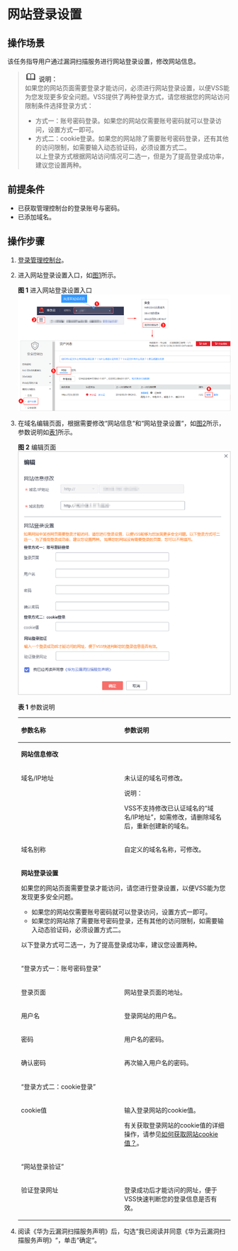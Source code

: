 # 网站登录设置<a name="vss_01_0104"></a>

## 操作场景<a name="section1547411531205"></a>

该任务指导用户通过漏洞扫描服务进行网站登录设置，修改网站信息。

>![](public_sys-resources/icon-note.gif) **说明：**   
>如果您的网站页面需要登录才能访问，必须进行网站登录设置，以便VSS能为您发现更多安全问题。VSS提供了两种登录方式，请您根据您的网站访问限制条件选择登录方式：  
>-   方式一：账号密码登录。如果您的网站仅需要账号密码就可以登录访问，设置方式一即可。  
>-   方式二：cookie登录。如果您的网站除了需要账号密码登录，还有其他的访问限制，如需要输入动态验证码，必须设置方式二。  
>以上登录方式根据网站访问情况可二选一，但是为了提高登录成功率，建议您设置两种。  

## 前提条件<a name="section362011861503"></a>

-   已获取管理控制台的登录账号与密码。
-   已添加域名。

## 操作步骤<a name="section1573014424914"></a>

1.  [登录管理控制台](https://console.huaweicloud.com/)。
2.  进入网站登录设置入口，如[图1](#fig4989100164918)所示。

    **图 1**  进入网站登录设置入口<a name="fig4989100164918"></a>  
    ![](figures/进入网站登录设置入口.png "进入网站登录设置入口")

3.  在域名编辑页面，根据需要修改“网站信息“和“网站登录设置“，如[图2](#fig54103515315)所示，参数说明如[表1](#table1015272220137)所示。

    **图 2**  编辑页面<a name="fig54103515315"></a>  
    ![](figures/编辑页面.png "编辑页面")

    **表 1**  参数说明

    <a name="table1015272220137"></a>
    <table><thead align="left"><tr id="row21531222161319"><th class="cellrowborder" valign="top" width="48.5%" id="mcps1.2.3.1.1"><p id="p19153422131316"><a name="p19153422131316"></a><a name="p19153422131316"></a>参数名称</p>
    </th>
    <th class="cellrowborder" valign="top" width="51.5%" id="mcps1.2.3.1.2"><p id="p1615313227133"><a name="p1615313227133"></a><a name="p1615313227133"></a>参数说明</p>
    </th>
    </tr>
    </thead>
    <tbody><tr id="row587082851517"><td class="cellrowborder" colspan="2" valign="top" headers="mcps1.2.3.1.1 mcps1.2.3.1.2 "><p id="p1231211383158"><a name="p1231211383158"></a><a name="p1231211383158"></a><b><span class="cmdname" id="cmdname187621232141616"><a name="cmdname187621232141616"></a><a name="cmdname187621232141616"></a>网站信息修改</span></b></p>
    </td>
    </tr>
    <tr id="row1172520176346"><td class="cellrowborder" valign="top" width="48.5%" headers="mcps1.2.3.1.1 "><p id="p7737172414341"><a name="p7737172414341"></a><a name="p7737172414341"></a>域名/IP地址</p>
    </td>
    <td class="cellrowborder" valign="top" width="51.5%" headers="mcps1.2.3.1.2 "><p id="p27371124103420"><a name="p27371124103420"></a><a name="p27371124103420"></a>未认证的域名可修改。</p>
    <div class="note" id="note13737162416345"><a name="note13737162416345"></a><a name="note13737162416345"></a><span class="notetitle"> 说明： </span><div class="notebody"><p id="p16737182419342"><a name="p16737182419342"></a><a name="p16737182419342"></a>VSS不支持修改已认证域名的<span class="parmvalue" id="parmvalue197372024123415"><a name="parmvalue197372024123415"></a><a name="parmvalue197372024123415"></a>“域名/IP地址”</span>，如需修改，请删除域名后，重新创建新的域名。</p>
    </div></div>
    </td>
    </tr>
    <tr id="row102711826111516"><td class="cellrowborder" valign="top" width="48.5%" headers="mcps1.2.3.1.1 "><p id="p11271226191519"><a name="p11271226191519"></a><a name="p11271226191519"></a>域名别称</p>
    </td>
    <td class="cellrowborder" valign="top" width="51.5%" headers="mcps1.2.3.1.2 "><p id="p1927132613154"><a name="p1927132613154"></a><a name="p1927132613154"></a>自定义的域名名称，可修改。</p>
    </td>
    </tr>
    <tr id="row1515372212135"><td class="cellrowborder" colspan="2" valign="top" headers="mcps1.2.3.1.1 mcps1.2.3.1.2 "><p id="p994332410157"><a name="p994332410157"></a><a name="p994332410157"></a><b><span class="cmdname" id="cmdname7785644132215"><a name="cmdname7785644132215"></a><a name="cmdname7785644132215"></a>网站登录设置</span></b></p>
    <p id="p8684101372710"><a name="p8684101372710"></a><a name="p8684101372710"></a>如果您的网站页面需要登录才能访问，请您进行登录设置，以便VSS能为您发现更多安全问题。</p>
    <a name="ul0348145813553"></a><a name="ul0348145813553"></a><ul id="ul0348145813553"><li>如果您的网站仅需要账号密码就可以登录访问，设置方式一即可。</li><li>如果您的网站除了需要账号密码登录，还有其他的访问限制，如需要输入动态验证码，必须设置方式二。</li></ul>
    <p id="p679512223277"><a name="p679512223277"></a><a name="p679512223277"></a>以下登录方式可二选一，为了提高登录成功率，建议您设置两种。</p>
    </td>
    </tr>
    <tr id="row3153112220132"><td class="cellrowborder" colspan="2" valign="top" headers="mcps1.2.3.1.1 mcps1.2.3.1.2 "><p id="p1761415159565"><a name="p1761415159565"></a><a name="p1761415159565"></a><span class="parmname" id="parmname1670372274513"><a name="parmname1670372274513"></a><a name="parmname1670372274513"></a>“登录方式一：账号密码登录”</span></p>
    </td>
    </tr>
    <tr id="row13153102220136"><td class="cellrowborder" valign="top" width="48.5%" headers="mcps1.2.3.1.1 "><p id="p19431724161516"><a name="p19431724161516"></a><a name="p19431724161516"></a>登录页面</p>
    </td>
    <td class="cellrowborder" valign="top" width="51.5%" headers="mcps1.2.3.1.2 "><p id="p189431124181512"><a name="p189431124181512"></a><a name="p189431124181512"></a>网站登录页面的地址。</p>
    </td>
    </tr>
    <tr id="row365533614202"><td class="cellrowborder" valign="top" width="48.5%" headers="mcps1.2.3.1.1 "><p id="p26551836112018"><a name="p26551836112018"></a><a name="p26551836112018"></a>用户名</p>
    </td>
    <td class="cellrowborder" valign="top" width="51.5%" headers="mcps1.2.3.1.2 "><p id="p5655203611203"><a name="p5655203611203"></a><a name="p5655203611203"></a>登录网站的用户名。</p>
    </td>
    </tr>
    <tr id="row393318443204"><td class="cellrowborder" valign="top" width="48.5%" headers="mcps1.2.3.1.1 "><p id="p199334442207"><a name="p199334442207"></a><a name="p199334442207"></a>密码</p>
    </td>
    <td class="cellrowborder" valign="top" width="51.5%" headers="mcps1.2.3.1.2 "><p id="p4933134417208"><a name="p4933134417208"></a><a name="p4933134417208"></a>用户名的密码。</p>
    </td>
    </tr>
    <tr id="row39333448203"><td class="cellrowborder" valign="top" width="48.5%" headers="mcps1.2.3.1.1 "><p id="p493310443201"><a name="p493310443201"></a><a name="p493310443201"></a>确认密码</p>
    </td>
    <td class="cellrowborder" valign="top" width="51.5%" headers="mcps1.2.3.1.2 "><p id="p94536011513"><a name="p94536011513"></a><a name="p94536011513"></a>再次输入用户名的密码。</p>
    </td>
    </tr>
    <tr id="row12328195515205"><td class="cellrowborder" colspan="2" valign="top" headers="mcps1.2.3.1.1 mcps1.2.3.1.2 "><p id="p119295220219"><a name="p119295220219"></a><a name="p119295220219"></a><span class="parmname" id="parmname94711317154619"><a name="parmname94711317154619"></a><a name="parmname94711317154619"></a>“登录方式二：cookie登录”</span></p>
    </td>
    </tr>
    <tr id="row732925572018"><td class="cellrowborder" valign="top" width="48.5%" headers="mcps1.2.3.1.1 "><p id="p11329135516205"><a name="p11329135516205"></a><a name="p11329135516205"></a>cookie值</p>
    </td>
    <td class="cellrowborder" valign="top" width="51.5%" headers="mcps1.2.3.1.2 "><p id="p183291355142017"><a name="p183291355142017"></a><a name="p183291355142017"></a>输入登录网站的cookie值。</p>
    <p id="p1432718280447"><a name="p1432718280447"></a><a name="p1432718280447"></a>有关获取登录网站的cookie值的详细操作，请参见<a href="https://support.huaweicloud.com/vss_faq/vss_01_0146.html" target="_blank" rel="noopener noreferrer">如何获取网站cookie值？</a>。</p>
    </td>
    </tr>
    <tr id="row103291355142019"><td class="cellrowborder" colspan="2" valign="top" headers="mcps1.2.3.1.1 mcps1.2.3.1.2 "><p id="p1493191814313"><a name="p1493191814313"></a><a name="p1493191814313"></a><span class="parmname" id="parmname14291033114612"><a name="parmname14291033114612"></a><a name="parmname14291033114612"></a>“网站登录验证”</span></p>
    </td>
    </tr>
    <tr id="row15329135552016"><td class="cellrowborder" valign="top" width="48.5%" headers="mcps1.2.3.1.1 "><p id="p1732995517206"><a name="p1732995517206"></a><a name="p1732995517206"></a>验证登录网址</p>
    </td>
    <td class="cellrowborder" valign="top" width="51.5%" headers="mcps1.2.3.1.2 "><p id="p232965515208"><a name="p232965515208"></a><a name="p232965515208"></a>登录成功后才能访问的网址，便于VSS快速判断您的登录信息是否有效。</p>
    </td>
    </tr>
    </tbody>
    </table>

4.  阅读《华为云漏洞扫描服务声明》后，勾选“我已阅读并同意《华为云漏洞扫描服务声明》“，单击“确定“。

